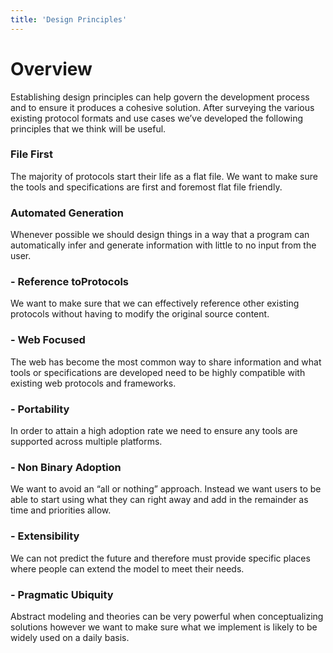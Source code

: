 ```yaml
---
title: 'Design Principles'
---
```


# Overview

Establishing design principles can help govern the development process and to ensure it produces a cohesive solution. After surveying the various existing protocol formats and use cases we’ve developed the following principles that we think will be useful.

### File First

The majority of protocols start their life as a flat file. We want to make sure the tools and specifications are first and foremost flat file friendly.

### Automated Generation

Whenever possible we should design things in a way that a program can automatically infer and generate information with little to no input from the user.

### - Reference toProtocols

We want to make sure that we can effectively reference other existing protocols without having to modify the original source content.

### - Web Focused

The web has become the most common way to share information and what tools or specifications are developed need to be highly compatible with existing web protocols and frameworks.

### - Portability

In order to attain a high adoption rate we need to ensure any tools are supported across multiple platforms.

### - Non Binary Adoption

We want to avoid an “all or nothing” approach. Instead we want users to be able to start using what they can right away and add in the remainder as time and priorities allow.

### - Extensibility

We can not predict the future and therefore must provide specific places where people can extend the model to meet their needs.

### - Pragmatic Ubiquity

Abstract modeling and theories can be very powerful when conceptualizing solutions however we want to make sure what we implement is likely to be widely used on a daily basis.
